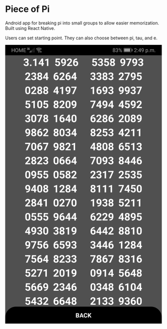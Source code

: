 # Piece of Pi

Android app for breaking pi into small groups to allow easier memorization. Built using React Native.

Users can set starting point. They can also choose between pi, tau, and e.

![example screenshot](https://raw.githubusercontent.com/LeoHLPan/Piece-of-Pi/master/images/PoP_pi_screen.jpg)
